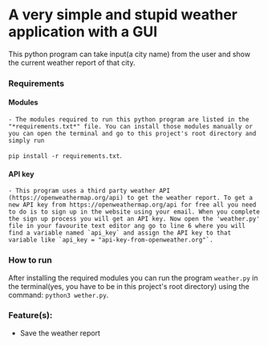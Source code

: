 # A very simple and stupid weather application with a GUI

This python program can take input(a city name) from the user and show the current weather report of that city.

### Requirements

  #### Modules
    - The modules required to run this python program are listed in the "*requirements.txt*" file. You can install those modules manually or you can open the terminal and go to this project's root directory and simply run
`pip install -r requirements.txt`.
  #### API key
    - This program uses a third party weather API (https://openweathermap.org/api) to get the weather report. To get a new API key from https://openweathermap.org/api for free all you need to do is to sign up in the website using your email. When you complete the sign up process you will get an API key. Now open the 'weather.py' file in your favourite text editor ang go to line 6 where you will find a variable named `api_key` and assign the API key to that variable like `api_key = "api-key-from-openweather.org"`.

### How to run
After installing the required modules you can run the program `weather.py` in the terminal(yes, you have to be in this project's root directory) using the command:
`python3 wether.py`.


### Feature(s):
- Save the weather report
